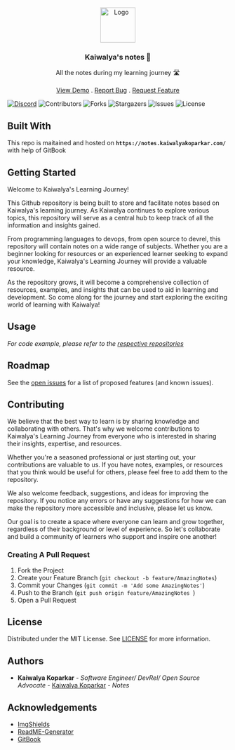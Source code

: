 <br/>
<p align="center">
  <a href="https://github.com/kaiwalyakoparkar/notes">
    <img src="https://github.com/kaiwalyakoparkar.png" alt="Logo" width="80" height="80">
  </a>

  <h3 align="center">Kaiwalya's notes 📝</h3>

  <p align="center">
    All the notes during my learning journey 🛣️
    <br/>
    <br/>
    <a href="https://notes.kaiwalyakoparkar.com/">View Demo</a>
    .
    <a href="https://github.com/kaiwalyakoparkar/notes/issues">Report Bug</a>
    .
    <a href="https://github.com/kaiwalyakoparkar/notes/issues">Request Feature</a>
  </p>
</p>

[![Discord](https://img.shields.io/discord/907150172725862420)](https://community.kaiwalyakoparkar.com) 
![Contributors](https://img.shields.io/github/contributors/kaiwalyakoparkar/notes?color=dark-green) ![Forks](https://img.shields.io/github/forks/kaiwalyakoparkar/notes?style=social) 
![Stargazers](https://img.shields.io/github/stars/kaiwalyakoparkar/notes?style=social) 
![Issues](https://img.shields.io/github/issues/kaiwalyakoparkar/notes) 
![License](https://img.shields.io/github/license/kaiwalyakoparkar/notes) 


## Built With

This repo is maitained and hosted on **`https://notes.kaiwalyakoparkar.com/`** with help of GitBook

## Getting Started

Welcome to Kaiwalya's Learning Journey!

This Github repository is being built to store and facilitate notes based on Kaiwalya's learning journey. As Kaiwalya continues to explore various topics, this repository will serve as a central hub to keep track of all the information and insights gained.

From programming languages to devops, from open source to devrel, this repository will contain notes on a wide range of subjects. Whether you are a beginner looking for resources or an experienced learner seeking to expand your knowledge, Kaiwalya's Learning Journey will provide a valuable resource.

As the repository grows, it will become a comprehensive collection of resources, examples, and insights that can be used to aid in learning and development. So come along for the journey and start exploring the exciting world of learning with Kaiwalya!

## Usage


_For code example, please refer to the [respective repositories](https://github.com/kaiwalyakoparkar?tab=repositories )_

## Roadmap

See the [open issues](https://github.com/kaiwalyakoparkar/notes/issues) for a list of proposed features (and known issues).

## Contributing

We believe that the best way to learn is by sharing knowledge and collaborating with others. That's why we welcome contributions to Kaiwalya's Learning Journey from everyone who is interested in sharing their insights, expertise, and resources.

Whether you're a seasoned professional or just starting out, your contributions are valuable to us. If you have notes, examples, or resources that you think would be useful for others, please feel free to add them to the repository.

We also welcome feedback, suggestions, and ideas for improving the repository. If you notice any errors or have any suggestions for how we can make the repository more accessible and inclusive, please let us know.

Our goal is to create a space where everyone can learn and grow together, regardless of their background or level of experience. So let's collaborate and build a community of learners who support and inspire one another!

### Creating A Pull Request

1. Fork the Project
2. Create your Feature Branch (`git checkout -b feature/AmazingNotes`)
3. Commit your Changes (`git commit -m 'Add some AmazingNotes'`)
4. Push to the Branch (`git push origin feature/AmazingNotes `)
5. Open a Pull Request

## License

Distributed under the MIT License. See [LICENSE](https://github.com/kaiwalyakoparkar/notes/blob/main/LICENSE.md) for more information.

## Authors

* **Kaiwalya Koparkar** - *Software Engineer/ DevRel/ Open Source Advocate* - [Kaiwalya Koparkar](https://github.com/kaiwalyakoparkar/) - *Notes*

## Acknowledgements

* [ImgShields](https://shields.io/)
* [ReadME-Generator](https://github.com/ShaanCoding/ReadME-Generator)
* [GitBook](https://gitbook.com/)
